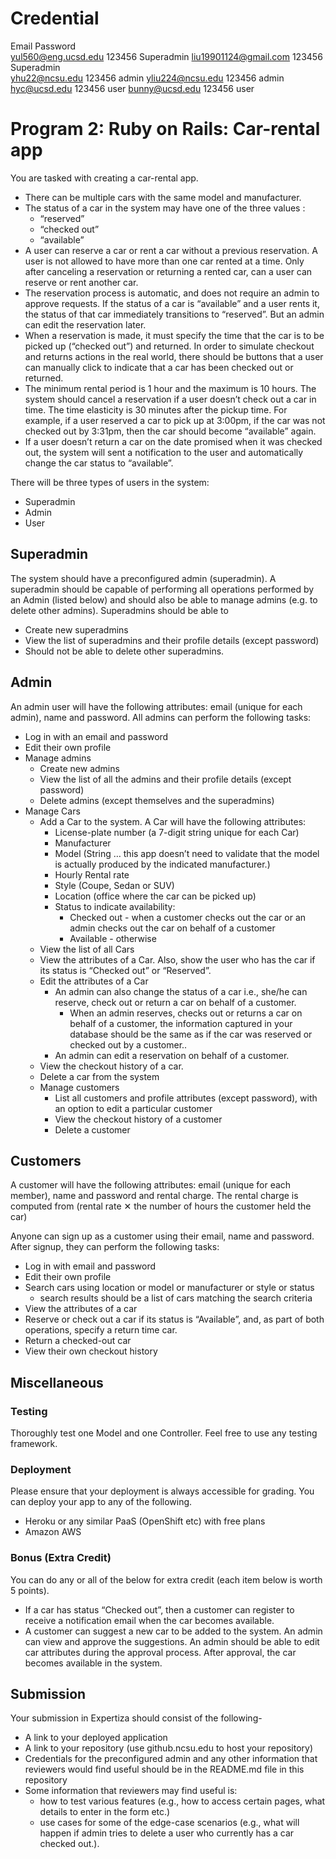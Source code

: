 # Credential
Email			Password	
yul560@eng.ucsd.edu 	123456        Superadmin
liu19901124@gmail.com	123456	      Superadmin	
yhu22@ncsu.edu		123456        admin
yliu224@ncsu.edu	123456	      admin
hyc@ucsd.edu		123456	      user
bunny@ucsd.edu		123456	      user

# Program 2: Ruby on Rails: Car-rental app

You are tasked with creating a car-rental app.
- There can be multiple cars with the same model and manufacturer.
- The status of a car in the system may have one of the three values :
	- “reserved”
	- “checked out”
	- “available”
- A user can reserve a car or rent a car without a previous reservation. A user is not allowed to have more than one car rented at a time. Only after canceling a reservation or returning a rented car, can a user can reserve or rent another car.
- The reservation process is automatic, and does not require an admin to approve requests. If the status of a car is “available” and a user rents it, the status of that car immediately transitions to “reserved”. But an admin can edit the reservation later.
- When a reservation is made, it must specify the time that the car is to be picked up (“checked out”) and returned. In order to simulate checkout and returns actions in the real world, there should be buttons that a user can manually click to indicate that a car has been checked out or returned.
- The minimum rental period is 1 hour and the maximum is 10 hours. The system should cancel a reservation if a user doesn’t check out a car in time. The time elasticity is 30 minutes after the pickup time.  For example, if a user reserved a car to pick up at 3:00pm, if the car was not checked out by 3:31pm, then the car should become “available” again.
- If a user doesn’t return a car on the date promised when it was checked out, the system will sent a notification to the user and automatically change the car status to “available”.

There will be three types of users in the system:
- Superadmin
- Admin
- User

## Superadmin
The system should have a preconfigured admin (superadmin). A superadmin should be capable of performing all operations performed by an Admin (listed below) and should also be able to manage admins (e.g. to delete other admins).
Superadmins should be able to
- Create new superadmins
- View the list of superadmins and their profile details (except password)
- Should not be able to delete other superadmins.

## Admin
An admin user will have the following attributes: email (unique for each admin), name and password.
All admins can perform the following tasks:
- Log in with an email and password
- Edit their own profile
- Manage admins
	- Create new admins
	- View the list of all the admins and their profile details (except password)
	- Delete admins (except themselves and the superadmins)
- Manage Cars
	- Add a Car to the system. A Car will have the following attributes:
		- License-plate number (a 7-digit string unique for each Car)
		- Manufacturer
		- Model (String  … this app doesn’t need to validate that the model is actually produced by the indicated manufacturer.)
		- Hourly Rental rate
		- Style (Coupe, Sedan or SUV)
		- Location (office where the car can be picked up)
		- Status to indicate availability:
			- Checked out - when a customer checks out the car or an admin checks out the car on behalf of a customer
			- Available - otherwise
	- View the list of all Cars
	- View the attributes of a Car. Also, show the user who has the car if its status is “Checked out” or “Reserved”.
	- Edit the attributes of a Car
		- An admin can also change the status of a car i.e., she/he can reserve, check out or return a car on behalf of a customer.
			- When an admin reserves, checks out or returns a car on behalf of a customer, the information captured in your database should be the same as if the car was reserved or checked out by a customer..
		- An admin can edit a reservation on behalf of a customer.
	- View the checkout history of a car.
	- Delete a car from the system
	- Manage customers
		- List all customers and profile attributes (except password), with an option to edit a particular customer
		- View the checkout history of a customer
		- Delete a customer

## Customers
A customer will have the following attributes: email (unique for each member), name and password and rental charge. The rental charge  is computed from (rental rate ✕ the number of hours the customer held the car)

Anyone can sign up as a customer using their email, name and password. After signup, they can perform the following tasks:

- Log in with email and password
- Edit their own profile
- Search cars using location or model or manufacturer or style or status
	- search results should be a list of cars matching the search criteria
- View the attributes of a car
- Reserve or check out a car if its status is “Available”, and, as part of both operations, specify a return time car.
- Return a checked-out car
- View their own checkout history

## Miscellaneous

### Testing

Thoroughly test one Model and one Controller. Feel free to use any testing framework.

### Deployment
Please ensure that your deployment is always accessible for grading. You can deploy your app to any of the following.

- Heroku or any similar PaaS (OpenShift etc) with free plans
- Amazon AWS

### Bonus (Extra Credit)
You can do any or all of the below for extra credit (each item below is worth 5 points).

- If a car has status “Checked out”, then a customer can register to receive a notification email when the car becomes available.
- A customer can suggest a new car to be added to the system. An admin can view and approve the suggestions. An admin should be able to edit car attributes during the approval process. After approval, the car becomes available in the system.

## Submission
Your submission in Expertiza should consist of the following-

- A link to your deployed application
- A link to your repository (use github.ncsu.edu to host your repository)
- Credentials for the preconfigured admin and any other information that reviewers would find useful should be in the README.md file in this repository
- Some information that reviewers may find useful is:
	- how to test various features (e.g., how to access certain pages, what details to enter in the form etc.)
	- use cases for some of the edge-case scenarios (e.g., what will happen if admin tries to delete a user who currently has a car checked out.).
